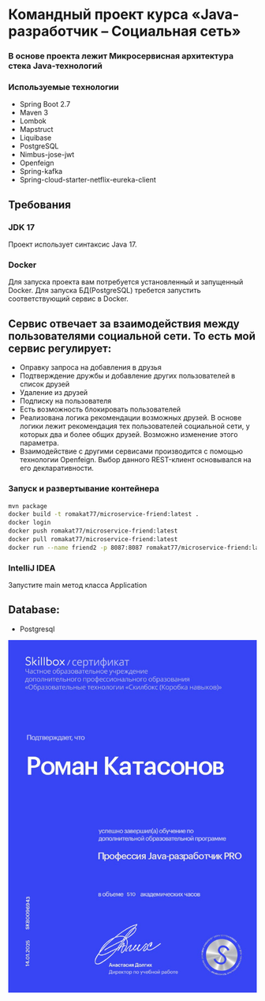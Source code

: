 # Командный проект курса «Java-разработчик – Социальная сеть»
###  В основе проекта лежит Микросервисная архитектура стека Java-технологий 
### Используемые технологии
- Spring Boot 2.7
- Maven 3
- Lombok
- Mapstruct
- Liquibase
- PostgreSQL
- Nimbus-jose-jwt
- Openfeign
- Spring-kafka
- Spring-cloud-starter-netflix-eureka-client

## Требования

### JDK 17
Проект использует синтаксис Java 17. 
### Docker
Для запуска проекта вам потребуется установленный и запущенный Docker.
Для запуска БД(PostgreSQL) требется запустить соответствующий сервис в Docker.

##   Сервис отвечает за взаимодействия между пользователями социальной сети. То есть мой сервис регулирует:
- Оправку запроса на добавления в друзья
-  Подтверждение дружбы и добавление других пользователей в список друзей
-	Удаление  из друзей
-	Подписку на пользователя
-	Есть возможность блокировать пользователей
- Реализована логика рекомендации возможных друзей. В основе логики лежит рекомендация тех пользователей социальной сети,  у которых два и более общих друзей. Возможно изменение этого параметра.
- Взаимодействие с другими сервисами производится с помощью технологии  Openfeign. Выбор данного REST-клиент основывался на его декларативности.


### Запуск и  развертывание контейнера 

```bash
mvn package 
docker build -t romakat77/microservice-friend:latest .
docker login
docker push romakat77/microservice-friend:latest
docker pull romakat77/microservice-friend:latest
docker run --name friend2 -p 8087:8087 romakat77/microservice-friend:latest
```


### IntelliJ IDEA

Запустите main метод класса Application


## Database:
- Postgresql


![image](./swagger/1.jpg )